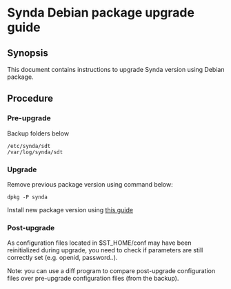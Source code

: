 # Synda Debian package upgrade guide

## Synopsis

This document contains instructions to upgrade Synda version using Debian package.

## Procedure

### Pre-upgrade

Backup folders below

    /etc/synda/sdt
    /var/log/synda/sdt

### Upgrade

Remove previous package version using command below:

    dpkg -P synda

Install new package version using [this guide](install_deb.md)

### Post-upgrade

As configuration files located in $ST_HOME/conf may have been reinitialized
during upgrade, you need to check if parameters are still correctly set (e.g.
openid, password..).

Note: you can use a diff program to compare post-upgrade configuration files
over pre-upgrade configuration files (from the backup).
